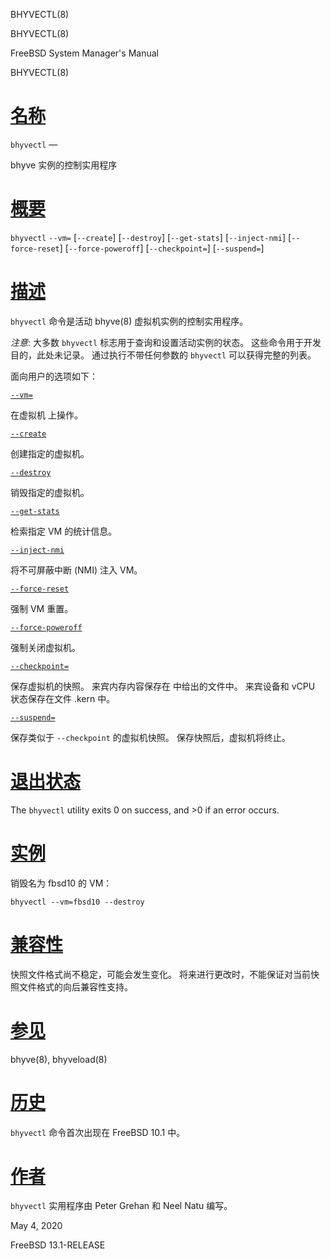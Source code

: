   BHYVECTL(8)  

BHYVECTL(8)

FreeBSD System Manager's Manual

BHYVECTL(8)

[名称](#__u540D___u79F0_)
=======================

`bhyvectl` —

bhyve 实例的控制实用程序

[概要](#__u6982___u8981_)
=======================

`bhyvectl` `--vm=`<vmname> \[`--create`\] \[`--destroy`\] \[`--get-stats`\] \[`--inject-nmi`\] \[`--force-reset`\] \[`--force-poweroff`\] \[`--checkpoint=`<filename>\] \[`--suspend=`<filename>\]

[描述](#__u63CF___u8FF0_)
=======================

`bhyvectl` 命令是活动 bhyve(8) 虚拟机实例的控制实用程序。

_注意_: 大多数 `bhyvectl` 标志用于查询和设置活动实例的状态。 这些命令用于开发目的，此处未记录。 通过执行不带任何参数的 `bhyvectl` 可以获得完整的列表。

面向用户的选项如下：

[`--vm=`](#-vm=)<vmname>

在虚拟机 <vmname> 上操作。

[`--create`](#-create)

创建指定的虚拟机。

[`--destroy`](#-destroy)

销毁指定的虚拟机。

[`--get-stats`](#-get-stats)

检索指定 VM 的统计信息。

[`--inject-nmi`](#-inject-nmi)

将不可屏蔽中断 (NMI) 注入 VM。

[`--force-reset`](#-force-reset)

强制 VM 重置。

[`--force-poweroff`](#-force-poweroff)

强制关闭虚拟机。

[`--checkpoint=`](#-checkpoint=)<filename>

保存虚拟机的快照。 来宾内存内容保存在 <filename> 中给出的文件中。 来宾设备和 vCPU 状态保存在文件 <filename>.kern 中。

[`--suspend=`](#-suspend=)<filename>

保存类似于 `--checkpoint` 的虚拟机快照。 保存快照后，虚拟机将终止。

[退出状态](#__u9000___u51FA___u72B6___u6001_)
=========================================

The `bhyvectl` utility exits 0 on success, and >0 if an error occurs.

[实例](#__u5B9E___u4F8B_)
=======================

销毁名为 fbsd10 的 VM：

`bhyvectl --vm=fbsd10 --destroy`

[兼容性](#__u517C___u5BB9___u6027_)
================================

快照文件格式尚不稳定，可能会发生变化。 将来进行更改时，不能保证对当前快照文件格式的向后兼容性支持。

[参见](#__u53C2___u89C1_)
=======================

bhyve(8), bhyveload(8)

[历史](#__u5386___u53F2_)
=======================

`bhyvectl` 命令首次出现在 FreeBSD 10.1 中。

[作者](#__u4F5C___u8005_)
=======================

`bhyvectl` 实用程序由 Peter Grehan 和 Neel Natu 编写。

May 4, 2020

FreeBSD 13.1-RELEASE
